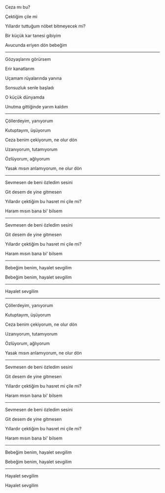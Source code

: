 Ceza mı bu?

Çektiğim çile mi

Yıllardır tuttuğum nöbet bitmeyecek mi?

Bir küçük kar tanesi gibiyim

Avucunda eriyen dön bebeğim

---

Gözyaşlarını görürsem

Erir kanatlarım

Uçamam rüyalarında yanına

Sonsuzluk senle başladı

O küçük dünyamda

Unutma gittiğinde yarım kaldım

---

Çöllerdeyim, yanıyorum

Kutuptayım, üşüyorum

Ceza benim çekiyorum, ne olur dön

Uzanıyorum, tutamıyorum

Özlüyorum, ağlıyorum

Yasak mısın anlamıyorum, ne olur dön

---

Sevmesen de beni özledim sesini

Git desem de yine gitmesen

Yıllardır çektiğim bu hasret mi çile mi?

Haram mısın bana bi' bilsem

---

Sevmesen de beni özledim sesini

Git desem de yine gitmesen

Yıllardır çektiğim bu hasret mi çile mi?

Haram mısın bana bi' bilsem

---

Bebeğim benim, hayalet sevgilim

Bebeğim benim, hayalet sevgilim

---

Hayalet sevgilim

---

Çöllerdeyim, yanıyorum

Kutuptayım, üşüyorum

Ceza benim çekiyorum, ne olur dön

Uzanıyorum, tutamıyorum

Özlüyorum, ağlıyorum

Yasak mısın anlamıyorum, ne olur dön

---

Sevmesen de beni özledim sesini

Git desem de yine gitmesen

Yıllardır çektiğim bu hasret mi çile mi?

Haram mısın bana bi' bilsem

---

Sevmesen de beni özledim sesini

Git desem de yine gitmesen

Yıllardır çektiğim bu hasret mi çile mi?

Haram mısın bana bi' bilsem

---

Bebeğim benim, hayalet sevgilim

Bebeğim benim, hayalet sevgilim

---

Hayalet sevgilim

Hayalet sevgilim